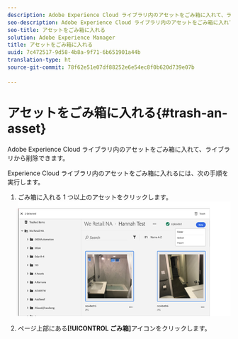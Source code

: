 ```yaml
---
description: Adobe Experience Cloud ライブラリ内のアセットをごみ箱に入れて、ライブラリから削除できます。
seo-description: Adobe Experience Cloud ライブラリ内のアセットをごみ箱に入れて、ライブラリから削除できます。
seo-title: アセットをごみ箱に入れる
solution: Adobe Experience Manager
title: アセットをごみ箱に入れる
uuid: 7c472517-9d58-4b8a-9f71-6b651901a44b
translation-type: ht
source-git-commit: 78f62e51e07df88252e6e54ec8f0b620d739e07b

---
```



# アセットをごみ箱に入れる{#trash-an-asset}

Adobe Experience Cloud ライブラリ内のアセットをごみ箱に入れて、ライブラリから削除できます。

Experience Cloud ライブラリ内のアセットをごみ箱に入れるには、次の手順を実行します。

1. ごみ箱に入れる 1 つ以上のアセットをクリックします。 ![](assets/import_options_mulit_select_trash.png)

1. ページ上部にある&#x200B;**[!UICONTROL ごみ箱]**&#x200B;アイコンをクリックします。

